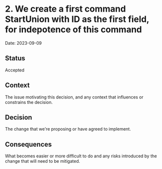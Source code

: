 # 2. We create a first command StartUnion with ID as the first field, for indepotence of this command

Date: 2023-09-09

## Status

Accepted

## Context

The issue motivating this decision, and any context that influences or constrains the decision.

## Decision

The change that we're proposing or have agreed to implement.

## Consequences

What becomes easier or more difficult to do and any risks introduced by the change that will need to be mitigated.
